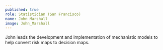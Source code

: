 ```yaml
---
published: true
role: Statistician (San Francisco)
name: John Marshall
image: John_Marshall
---
```

John leads the development and implementation of mechanistic models to help convert risk maps to decision maps.
